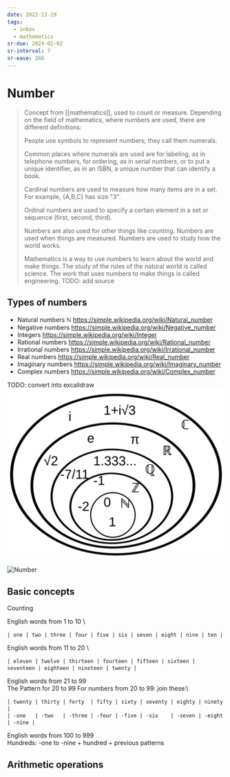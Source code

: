 ```yaml
---
date: 2022-12-29
tags:
  - inbox
  - mathematics
sr-due: 2024-02-02
sr-interval: 7
sr-ease: 266
---
```


# Number

> Concept from [[mathematics]], used to count or measure. Depending
> on the field of mathematics, where numbers are used, there are different
> definitions:
>
> People use symbols to represent numbers; they call them numerals.
>
> Common places where numerals are used are for labeling, as in telephone
> numbers, for ordering, as in serial numbers, or to put a unique identifier, as
> in an ISBN, a unique number that can identify a book.
>
> Cardinal numbers are used to measure how many items are in a set. For example,
> {A,B,C} has size "3".
>
> Ordinal numbers are used to specify a certain element in a set or sequence
> (first, second, third).
>
> Numbers are also used for other things like counting. Numbers are used when
> things are measured. Numbers are used to study how the world works.
>
> Mathematics is a way to use numbers to learn about the world and make things.
> The study of the rules of the natural world is called science. The work that
> uses numbers to make things is called engineering.
TODO: add source

## Types of numbers

- Natural numbers $\mathbb{N}$ https://simple.wikipedia.org/wiki/Natural_number
- Negative numbers https://simple.wikipedia.org/wiki/Negative_number
- Integers https://simple.wikipedia.org/wiki/Integer
- Rational numbers https://simple.wikipedia.org/wiki/Rational_number
- Irrational numbers https://simple.wikipedia.org/wiki/Irrational_number
- Real numbers https://simple.wikipedia.org/wiki/Real_number
- Imaginary numbers https://simple.wikipedia.org/wiki/Imaginary_number
- Complex numbers https://simple.wikipedia.org/wiki/Complex_number

TODO: convert into excalidraw
![Number](img/NumberSetinC.svg)

![Number](img/Diagramma_di_Venn_dei_numeri.svg)

## Basic concepts

Counting

English words from 1 to 10
&#10;\
```
| one | two | three | four | five | six | seven | eight | nine | ten |
```

English words from 11 to 20
&#10;\
```
| eleven | twelve | thirteen | fourteen | fifteen | sixteen | seventeen | eighteen | nineteen | twenty |
```

English words from 21 to 99
&#10;\
The Pattern for 20 to 99 For numbers from 20 to 99: join these:\
```
| twenty | thirty | forty  | fifty | sixty | seventy | eighty | ninety |
| -one   | -two   | -three | -four | -five | -six    | -seven | -eight | -nine |
```

English words from 100 to 999
&#10;\
Hundreds: -one to -nine + hundred + previous patterns

## Arithmetic operations
